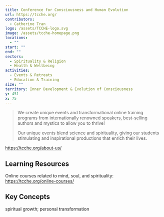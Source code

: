 ```yaml
---
title: Conference for Consciousness and Human Evolution
url: https://tcche.org/
contributors:
  - Catherine Tran
logo: /assets/TCCHE-logo.svg
image: /assets/tcche-homepage.png
locations:
  - ""
start: ""
end: ""
sectors:
  - Spirituality & Religion
  - Health & Wellbeing
activities:
  - Events & Retreats
  - Education & Training
size: ""
territory: Inner Development & Evolution of Consciousness
y: 451
x: 75
---
```

> We create unique events and transformational online training programs from internationally renowned speakers, best-selling authors and mystics to allow you to thrive!
> 
> Our unique events blend science and spirituality, giving our students stimulating and inspirational productions that enrich their lives.

https://tcche.org/about-us/ 

## Learning Resources

Online courses related to mind, soul, and spirituality: https://tcche.org/online-courses/ 

## Key Concepts

spiritual growth; personal transformation
